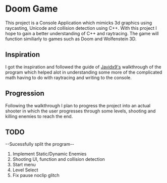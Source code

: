 # Doom Game
This project is a Console Application which mimicks 3d graphics using raycasting, Unicode and collision detection using C++. With this project I hope to gain a better understanding of C++ and raytracing. The game will function similiarly to games such as Doom and Wolfenstein 3D. 

## Inspiration 
I got the inspiration and followed the guide of [Javidx9's](https://www.youtube.com/watch?v=xW8skO7MFYw&list=PL36enNxU148RzQ8zwL8FHgg7ef_-5p3cQ) walkthrough of the program which helped alot in understanding some more of the complicated math having to do with raytracing and writing to the console.

## Progression
Following the walkthrough I plan to progress the project into an actual shooter in which the user progresses through some levels, shooting and killing enemies to reach the end. 

## TODO
--Sucessfully split the program--
1. Implement Static/Dynamic Enemies 
2. Shooting UI, function and collision detection
3. Start menu
4. Level Select
5. Fix pause noclip glitch